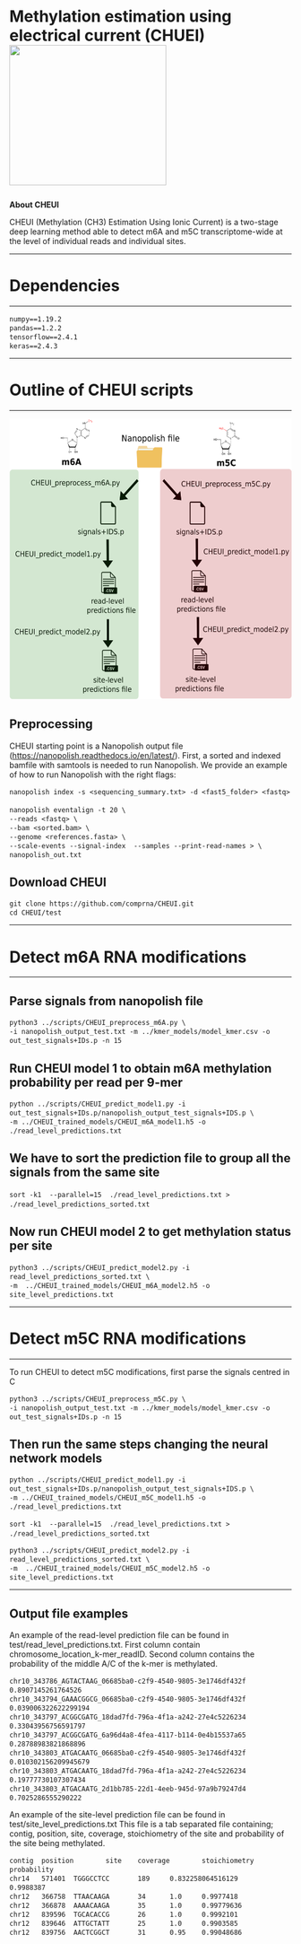 # Methylation estimation using electrical current (CHUEI) <img src="https://github.com/comprna/CHEUI/blob/master/misc/CHEUI_logo.png" width="280" height="250">


**About CHEUI**

CHEUI (Methylation (CH3) Estimation Using Ionic Current) is a two-stage deep learning method able to detect m6A and m5C transcriptome-wide at the level of individual reads and individual sites. 


------------------------------------------
# Dependencies
------------------------------------------
```
numpy==1.19.2
pandas==1.2.2
tensorflow==2.4.1
keras==2.4.3
```

------------------------------------------
# Outline of CHEUI scripts 
------------------------------------------
 <img src="https://github.com/comprna/CHEUI/blob/master/misc/pipeline_CHEUI_github.png" width="560" height="500">

## Preprocessing

CHEUI starting point is a Nanopolish output file (https://nanopolish.readthedocs.io/en/latest/).
First, a sorted and indexed bamfile with samtools is needed to run Nanopolish. 
We provide an example of how to run Nanopolish with the right flags:  

```
nanopolish index -s <sequencing_summary.txt> -d <fast5_folder> <fastq>

nanopolish eventalign -t 20 \
--reads <fastq> \
--bam <sorted.bam> \
--genome <references.fasta> \
--scale-events --signal-index  --samples --print-read-names > \
nanopolish_out.txt
```
## Download CHEUI
```
git clone https://github.com/comprna/CHEUI.git
cd CHEUI/test
```

----------------------------
# Detect m6A RNA modifications
----------------------------

## Parse signals from nanopolish file
```
python3 ../scripts/CHEUI_preprocess_m6A.py \
-i nanopolish_output_test.txt -m ../kmer_models/model_kmer.csv -o out_test_signals+IDs.p -n 15
```
## Run CHEUI model 1 to obtain m6A methylation probability per read per 9-mer
```
python ../scripts/CHEUI_predict_model1.py -i out_test_signals+IDs.p/nanopolish_output_test_signals+IDS.p \
-m ../CHEUI_trained_models/CHEUI_m6A_model1.h5 -o ./read_level_predictions.txt
```

## We have to sort the prediction file to group all the signals from the same site
```sort -k1  --parallel=15  ./read_level_predictions.txt > ./read_level_predictions_sorted.txt```

## Now run CHEUI model 2 to get methylation status per site
```
python3 ../scripts/CHEUI_predict_model2.py -i read_level_predictions_sorted.txt \
-m  ../CHEUI_trained_models/CHEUI_m6A_model2.h5 -o site_level_predictions.txt
```
----------------------------
# Detect m5C RNA modifications
----------------------------

To run CHEUI to detect m5C modifications, first parse the signals centred in C
```
python3 ../scripts/CHEUI_preprocess_m5C.py \
-i nanopolish_output_test.txt -m ../kmer_models/model_kmer.csv -o out_test_signals+IDs.p -n 15
```
## Then run the same steps changing the neural network models
```
python ../scripts/CHEUI_predict_model1.py -i out_test_signals+IDs.p/nanopolish_output_test_signals+IDS.p \
-m ../CHEUI_trained_models/CHEUI_m5C_model1.h5 -o ./read_level_predictions.txt
```
```sort -k1  --parallel=15  ./read_level_predictions.txt > ./read_level_predictions_sorted.txt```

```
python3 ../scripts/CHEUI_predict_model2.py -i read_level_predictions_sorted.txt \
-m  ../CHEUI_trained_models/CHEUI_m5C_model2.h5 -o site_level_predictions.txt
```

----------------------------
Output file examples
----------------------------
An example of the read-level prediction file can be found in test/read_level_predictions.txt.
First column contain chromosome_location_k-mer_readID.
Second column contains the probability of the middle A/C of the k-mer is methylated.
```
chr10_343786_AGTACTAAG_06685ba0-c2f9-4540-9805-3e1746df432f     0.8907145261764526
chr10_343794_GAAACGGCG_06685ba0-c2f9-4540-9805-3e1746df432f     0.039006322622299194
chr10_343797_ACGGCGATG_18dad7fd-796a-4f1a-a242-27e4c5226234     0.33043956756591797
chr10_343797_ACGGCGATG_6a96d4a8-4fea-4117-b114-0e4b15537a65     0.28788983821868896
chr10_343803_ATGACAATG_06685ba0-c2f9-4540-9805-3e1746df432f     0.010302156209945679
chr10_343803_ATGACAATG_18dad7fd-796a-4f1a-a242-27e4c5226234     0.19777730107307434
chr10_343803_ATGACAATG_2d1bb785-22d1-4eeb-945d-97a9b79247d4     0.7025286555290222
```
An example of the site-level prediction file can be found in test/site_level_predictions.txt
This file is a tab separated file containing; contig, position, site, coverage, stoichiometry of the site and probability of the site being methylated.
```
contig  position        site    coverage        stoichiometry   probability
chr14   571401  TGGGCCTCC       189     0.832258064516129       0.9988387
chr12   366758  TTAACAAGA       34      1.0     0.9977418
chr12   366878  AAAACAAGA       35      1.0     0.99779636
chr12   839596  TGCACACCG       26      1.0     0.9992101
chr12   839646  ATTGCTATT       25      1.0     0.9903585
chr12   839756  AACTCGGCT       31      0.95    0.99048686
```





